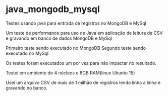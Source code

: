 # java_mongodb_mysql
Testes usando java para entrada de registros no MongoDB e MySql

Um teste de performance para uso de Java em aplicação de leitura de CSV e gravando em banco de dados MongoDB e MySql

Primeiro teste sendo executado no MongoDB
Segundo teste sendo executado no MySql

Os testes foram executados um por vez para não impactar no resultado.

Testei em ambiente de 4 núcleos e 8GB RAM(linux Ubuntu 15)

Usei um arquivo CSV de mais de 1 milhão de registros lendo linha a linha e gravando no banco.
